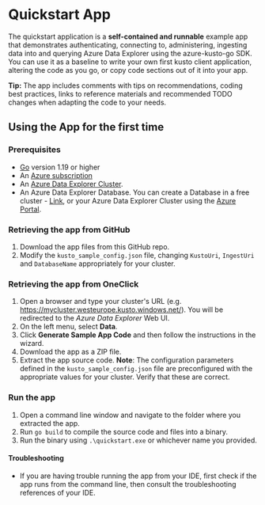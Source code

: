 # Quickstart App

The quickstart application is a **self-contained and runnable** example app that demonstrates authenticating, connecting to, administering, ingesting data into and querying Azure Data Explorer using the azure-kusto-go SDK.
You can use it as a baseline to write your own first kusto client application, altering the code as you go, or copy code sections out of it into your app.

**Tip:** The app includes comments with tips on recommendations, coding best practices, links to reference materials and recommended TODO changes when adapting the code to your needs.


## Using the App for the first time

### Prerequisites

- [Go](https://go.dev/) version 1.19 or higher 
- An [Azure subscription](https://azure.microsoft.com/free/)
- An [Azure Data Explorer Cluster](https://learn.microsoft.com/en-us/azure/data-explorer/).
- An Azure Data Explorer Database. You can create a Database in a free cluster - [Link](https://learn.microsoft.com/en-us/azure/data-explorer/start-for-free-web-ui), or your Azure Data Explorer Cluster using the [Azure Portal](https://learn.microsoft.com/en-us/azure/data-explorer/create-cluster-database-portal).


### Retrieving the app from GitHub

1. Download the app files from this GitHub repo.
1. Modify the `kusto_sample_config.json` file, changing `KustoUri`, `IngestUri` and `DatabaseName` appropriately for your cluster.

### Retrieving the app from OneClick

1. Open a browser and type your cluster's URL (e.g. https://mycluster.westeurope.kusto.windows.net/). You will be redirected to the _Azure Data Explorer_ Web UI.
1. On the left menu, select **Data**.
1. Click **Generate Sample App Code** and then follow the instructions in the wizard.
1. Download the app as a ZIP file.
1. Extract the app source code.
**Note**: The configuration parameters defined in the `kusto_sample_config.json` file are preconfigured with the appropriate values for your cluster. Verify that these are correct.

### Run the app

1. Open a command line window and navigate to the folder where you extracted the app.
1. Run `go build` to compile the source code and files into a binary.
1. Run the binary using `.\quickstart.exe` or whichever name you provided.

#### Troubleshooting

* If you are having trouble running the app from your IDE, first check if the app runs from the command line, then consult the troubleshooting references of your IDE.